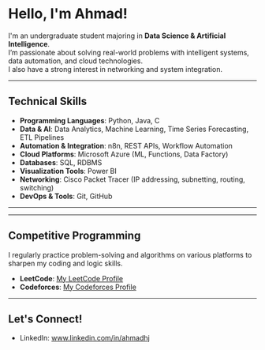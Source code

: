 # Hello, I'm Ahmad!

I'm an undergraduate student majoring in **Data Science & Artificial Intelligence**.  
I’m passionate about solving real-world problems with intelligent systems, data automation, and cloud technologies.  
I also have a strong interest in networking and system integration.

---

## Technical Skills

- **Programming Languages**: Python, Java, C  
- **Data & AI**: Data Analytics, Machine Learning, Time Series Forecasting, ETL Pipelines  
- **Automation & Integration**: n8n, REST APIs, Workflow Automation  
- **Cloud Platforms**: Microsoft Azure (ML, Functions, Data Factory)  
- **Databases**: SQL, RDBMS  
- **Visualization Tools**: Power BI  
- **Networking**: Cisco Packet Tracer (IP addressing, subnetting, routing, switching)
- **DevOps & Tools**: Git, GitHub
  
---

---

## Competitive Programming

I regularly practice problem-solving and algorithms on various platforms to sharpen my coding and logic skills.

- **LeetCode**: [My LeetCode Profile](https://codeforces.com/profile/Ahmadhj)  
- **Codeforces**: [My Codeforces Profile](https://leetcode.com/u/Ahmadhj/)  

---

## Let's Connect!

- LinkedIn:
  www.linkedin.com/in/ahmadhj
